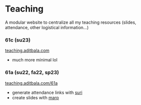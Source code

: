 # Teaching

A modular website to centralize all my teaching resources (slides, attendance, other logistical information...)

### 61c (su23)

[teaching.aditbala.com](https://teaching.aditbala.com)
- much more minimal lol

### 61a (su22, fa22, sp23)

[teaching.aditbala.com/61a](https://teaching.aditbala.com/61a)
- generate attendance links with [suri](https://github.com/jstayton/suri)
- create slides with [marp](https://github.com/adit-bala/teaching-slides)
